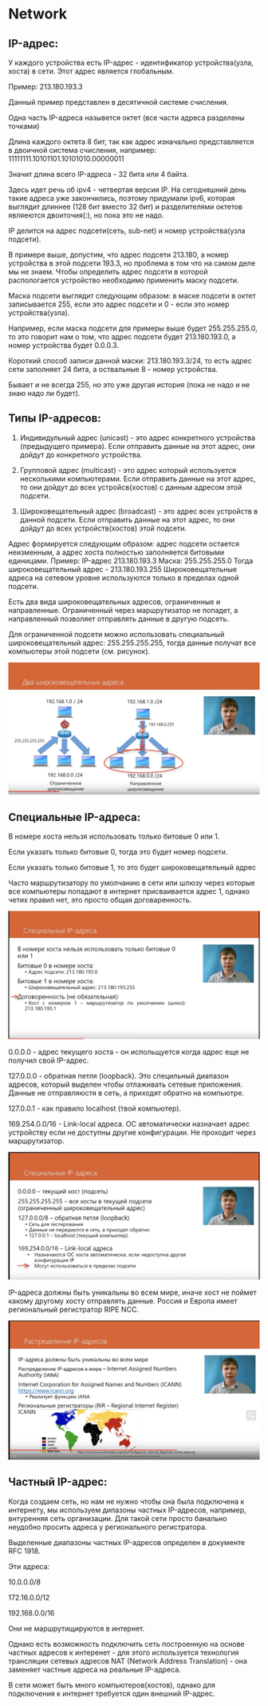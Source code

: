 <h1>Network</h1>

<h2>IP-адрес:</h2>

У каждого устройства есть IP-адрес - идентификатор устройства(узла, хоста) в сети. Этот адрес является глобальным.

Пример: 213.180.193.3

Данный пример представлен в десятичной системе счисления.

Одна часть IP-адреса назывется октет (все части адреса разделены точками)

Длина каждого октета 8 бит, так как адрес изначально представляется в двоичной система счисления, например:
11111111.10101101.10101010.00000011

Значит длина всего IP-адреса - 32 бита или 4 байта.

Здесь идет речь об ipv4 - четвертая версия IP. На сегодняшний день такие адреса уже закончились, поэтому придумали ipv6, которая выглядит длиннее (128 бит вместо 32 бит) и разделителями октетов являеются двоиточия(:), но пока это не надо.

IP делится на адрес подсети(сеть, sub-net) и номер устройства(узла подсети).

В примере выше, допустим, что адрес подсети 213.180, а номер устройства в этой подсети 193.3, но проблема в том что на самом деле мы не знаем.
Чтобы определить адрес подсети в которой распологается устройство необходимо применить маску подсети.

Маска подсети выглядит следующим образом: в маске подсети в октет записывается 255, если это адрес подсети и 0 - если это номер устройства(узла).

Например, если маска подсети для примеры выше будет 255.255.255.0, то это говорит нам о том, что адрес подсети будет 213.180.193.0, а номер устройства будет 0.0.0.3.

Короткий способ записи данной маски: 213.180.193.3/24, то есть адрес сети заполняет 24 бита, а оствальные 8 - номер устройства.

Бывает и не всегда 255, но это уже другая история (пока не надо и не знаю надо ли будет).

<h2>Типы IP-адресов:</h2>

1) Индивидульный адрес (unicast) - это адрес конкретного устройства (предыдущего примера). Если отправить данные на этот адрес, они дойдут до конкретного устройства.

2) Групповой адрес (multicast) - это адрес который используется несколькими компьютерами. Если отправить данные на этот адрес, то они дойдут до всех устройсв(хостов) с данным адресом этой подсети.

3) Широковещательный адрес (broadcast) - это адрес всех устройств в данной подсети. Если отправить данные на этот адрес, то они дойдут до всех устройств(хостов) этой подсети.

Адрес формируется следующим образом: адрес подсети остается неизменным, а адрес хоста полностью заполняется битовыми единицами.
Пример:
IP-адрес  213.180.193.3
Маска: 255.255.255.0
Тогда широковещательный адрес -  213.180.193.255
Широковещательные адреса на сетевом уровне используются только в пределах одной подсети.

Есть два вида широковещательных адресов, ограниченные и направленные.
Ограниченный через маршрутизатор не попадет, а направленный позволяет отправлять данные в другую подсеть.

Для ограниченной подсети можно использовать специальный широковещательный адрес: 255.255.255.255, тогда данные получат все компьютеры этой подсети (см. рисунок).

<img src="./images/network_img_0.png" alt="network_img_0"/>

<h2>Специальные IP-адреса:</h2>

В номере хоста нельзя использовать только битовые 0 или 1.

Если указать только битовые 0, тогда это будет номер подсети.

Если указать только битовые 1, то это будет широковещательный адрес

Часто маршрутизатору по умолчанию в сети или шлюзу через которые все компьютеры попадают в интернет присваивается адрес 1, однако четих правил нет, это просто общая договаренность.

<img src="./images/network_img_1.png" alt="network_img_1"/>

0.0.0.0 - адрес текущего хоста - он испольщуется когда адрес еще не получил свой IP-адрес.

127.0.0.0 - обратная петля (loopback). Это специльный диапазон адресов, который выделен чтобы отлаживать сетевые приложения. Данные не отправляюстя в сеть, а приходят обратно на компьютре.

127.0.0.1 - как правило localhost (твой компьютер). 

169.254.0.0/16 - Link-local адреса. ОС автоматически назначает адрес устройству если не доступны другие конфигурации. Не проходит через маршрутизатор.

<img src="./images/network_img_2.png" alt="network_img_2"/>

IP-адреса должны быть уникальны во всем мире, иначе хост не поймет какому другому хосту отправлять данные. Россия и Европа имеет региональный регистратор RIPE NCC.

<img src="./images/network_img_3.png" alt="network_img_3"/>

<h2>Частный IP-адрес:</h2>

Когда создаем сеть, но нам не нужно чтобы она была подключена к интернету, мы используем дипазоны частных IP-адресов, например, внтуренняя сеть организации. Для такой сети просто банально неудобно просить адреса у регионального регистратора.

Выделенные диапазоны частных IP-адресов определен в документе RFC 1918.

Эти адреса:

10.0.0.0/8

172.16.0.0/12

192.168.0.0/16

Они не маршрутищируются в интернет.

Однако есть возможность подключить сеть построенную на основе частных адресов к интеренет - для этого используется технология трансляции сетевых адресов NAT (Network Address Translation) - она заменяет частные адреса на реальные IP-адреса.

В сети может быть много компьютеров(хостов), однако для подключения к интернет требуется один внешний IP-адрес.
